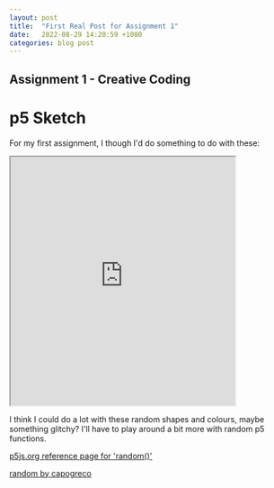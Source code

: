 ```yaml
---
layout: post
title:  "First Real Post for Assignment 1"
date:   2022-08-29 14:20:59 +1000
categories: blog post
---
```


## Assignment 1 - Creative Coding
# p5 Sketch

For my first assignment, I though I'd do something to do with these:

<iframe width=400 height=442 src="https://editor.p5js.org/capogreco/full/suJFjYwSr"></iframe>

I think I could do a lot with these random shapes and colours, maybe something glitchy? I'll have to play around a bit more with random p5 functions. 

[p5js.org reference page for 'random()'](https://p5js.org/reference/#/p5/random)

[random by capogreco](https://editor.p5js.org/capogreco/sketches/suJFjYwSr)
